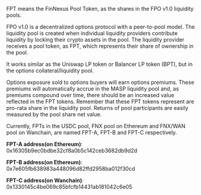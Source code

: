 FPT means the FinNexus Pool Token, as the shares in the FPO v1.0 liquidity pools.

FPO v1.0 is a decentralized options protocol with a peer-to-pool model. The liquidity pool is created when individual liquidity providers contribute liquidity by locking their crypto assets in the pool. The liquidity provider receives a pool token, as FPT, which represents their share of ownership in the pool. 

It works similar as the Uniswap LP token or Balancer LP token (BPT), but in the options collateral/liquidity pool.

Options exposure sold to options buyers will earn options premiums. These premiums will automatically accrue in the MASP liquidity pool and, as premiums compound over time, there should be an increased value reflected in the FPT tokens. Remember that these FPT tokens represent are pro-rata share in the liquidity pool. Returns of pool participants are easily measured by the pool share net value.

Currently, FPTs in the USDC pool, FNX pool on Ethereum and FNX/WAN pool on Wanchain, are named FPT-A, FPT-B and FPT-C respectively.

**FPT-A address(on Ethereum)**: 0x16305b9ec0bdbe32cf8a0b5c142ceb3682db9d2d

**FPT-B address(on Ethereum)**: 0x7e605fb638983a448096d82ffd2958ba012f30cd

**FPT-C address(on Wanchain)**: 0x1330145c4be069c85bfcfb14431ab181042c6e05

